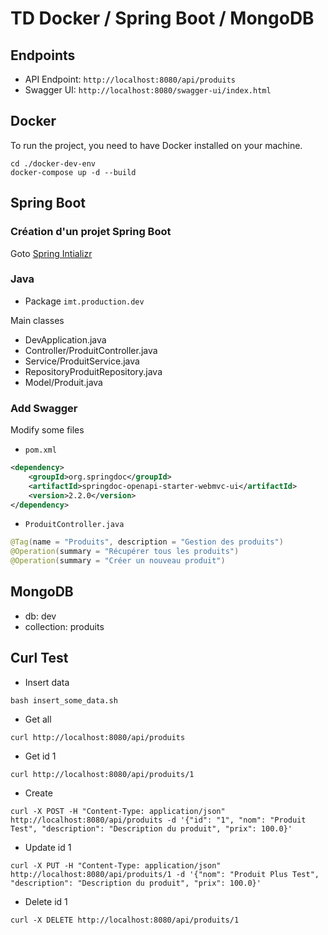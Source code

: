 # TD Docker / Spring Boot / MongoDB

## Endpoints

- API Endpoint: `http://localhost:8080/api/produits`
- Swagger UI: `http://localhost:8080/swagger-ui/index.html`

## Docker

To run the project, you need to have Docker installed on your machine.

```shell
cd ./docker-dev-env
docker-compose up -d --build
```
## Spring Boot

### Création d'un projet Spring Boot

Goto [Spring Intializr](https://start.spring.io/)

### Java

- Package `imt.production.dev`

Main classes

- DevApplication.java
- Controller/ProduitController.java
- Service/ProduitService.java
- RepositoryProduitRepository.java
- Model/Produit.java

### Add Swagger

Modify some files

- `pom.xml`

```xml
<dependency>
    <groupId>org.springdoc</groupId>
    <artifactId>springdoc-openapi-starter-webmvc-ui</artifactId>
    <version>2.2.0</version>
</dependency>
```

- `ProduitController.java`

```java
@Tag(name = "Produits", description = "Gestion des produits")
@Operation(summary = "Récupérer tous les produits")
@Operation(summary = "Créer un nouveau produit")
```



## MongoDB

- db: dev
- collection: produits

## Curl Test

- Insert data

```shell
bash insert_some_data.sh
```

- Get all

```shell
curl http://localhost:8080/api/produits
```

- Get id 1

```shell
curl http://localhost:8080/api/produits/1
```

- Create

```shell
curl -X POST -H "Content-Type: application/json" http://localhost:8080/api/produits -d '{"id": "1", "nom": "Produit Test", "description": "Description du produit", "prix": 100.0}'
```

- Update id 1

```shell
curl -X PUT -H "Content-Type: application/json" http://localhost:8080/api/produits/1 -d '{"nom": "Produit Plus Test", "description": "Description du produit", "prix": 100.0}'
```

- Delete id 1

```shell
curl -X DELETE http://localhost:8080/api/produits/1
```